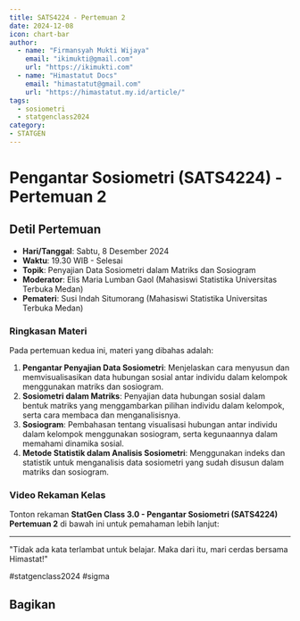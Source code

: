 ```yaml
--- 
title: SATS4224 - Pertemuan 2
date: 2024-12-08
icon: chart-bar
author:
  - name: "Firmansyah Mukti Wijaya"
    email: "ikimukti@gmail.com"
    url: "https://ikimukti.com"
  - name: "Himastatut Docs"
    email: "himastatut@gmail.com"
    url: "https://himastatut.my.id/article/"
tags:
  - sosiometri
  - statgenclass2024
category: 
- STATGEN
--- 
```


# Pengantar Sosiometri (SATS4224) - Pertemuan 2

## Detil Pertemuan

- **Hari/Tanggal**: Sabtu, 8 Desember 2024  
- **Waktu**: 19.30 WIB - Selesai  
- **Topik**: Penyajian Data Sosiometri dalam Matriks dan Sosiogram  
- **Moderator**: Elis Maria Lumban Gaol (Mahasiswi Statistika Universitas Terbuka Medan)  
- **Pemateri**: Susi Indah Situmorang (Mahasiswi Statistika Universitas Terbuka Medan)

### Ringkasan Materi
Pada pertemuan kedua ini, materi yang dibahas adalah:
1. **Pengantar Penyajian Data Sosiometri**: Menjelaskan cara menyusun dan memvisualisasikan data hubungan sosial antar individu dalam kelompok menggunakan matriks dan sosiogram.
2. **Sosiometri dalam Matriks**: Penyajian data hubungan sosial dalam bentuk matriks yang menggambarkan pilihan individu dalam kelompok, serta cara membaca dan menganalisisnya.
3. **Sosiogram**: Pembahasan tentang visualisasi hubungan antar individu dalam kelompok menggunakan sosiogram, serta kegunaannya dalam memahami dinamika sosial.
4. **Metode Statistik dalam Analisis Sosiometri**: Menggunakan indeks dan statistik untuk menganalisis data sosiometri yang sudah disusun dalam matriks dan sosiogram.

### Video Rekaman Kelas
Tonton rekaman **StatGen Class 3.0 - Pengantar Sosiometri (SATS4224) Pertemuan 2** di bawah ini untuk pemahaman lebih lanjut:

<VidStack  
  src="https://www.youtube.com/watch?v=m9fWa9Lbe9g&t=1s"  
  title="StatGen Class 3.0 - Pengantar Sosiometri (SATS4224) Pertemuan 2"
/>

--- 

"Tidak ada kata terlambat untuk belajar. Maka dari itu, mari cerdas bersama Himastat!"

#statgenclass2024 #sigma


## Bagikan
<Share colorful />
<GitContributors />
<GitChangelog />
